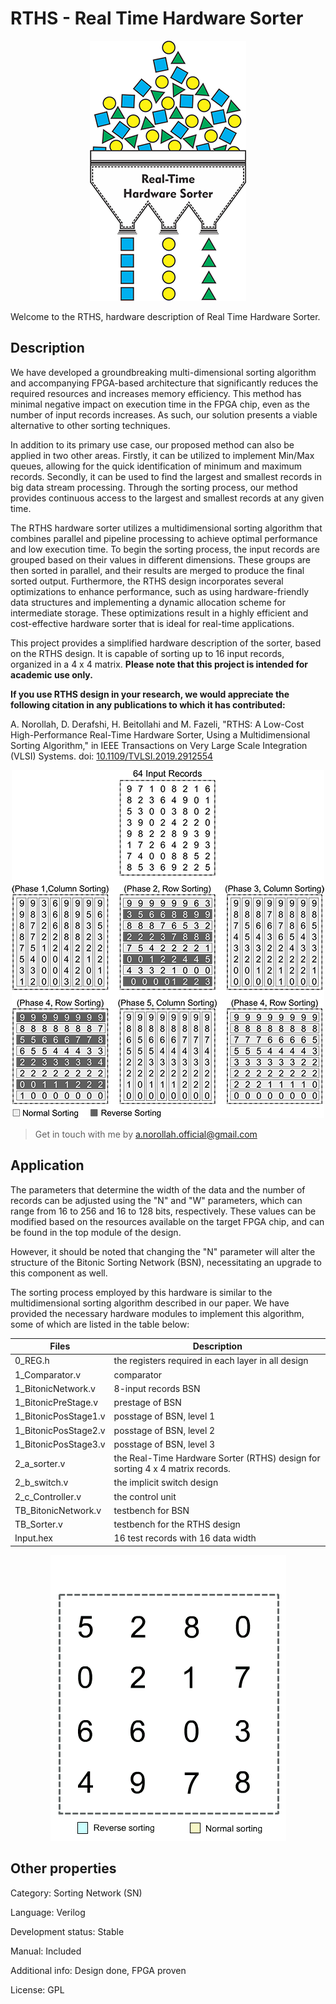 RTHS - Real Time Hardware Sorter
=============================

<p align="center">
  <img src="https://github.com/amin-norollah/RTHS/blob/master/RTHS-logo.png" alt="realtime hardware sorter">
</p>

Welcome to the RTHS, hardware description of Real Time Hardware Sorter.


Description
------------

We have developed a groundbreaking multi-dimensional sorting algorithm and accompanying FPGA-based architecture that significantly reduces the required resources and increases memory efficiency. This method has minimal negative impact on execution time in the FPGA chip, even as the number of input records increases. As such, our solution presents a viable alternative to other sorting techniques.

In addition to its primary use case, our proposed method can also be applied in two other areas. Firstly, it can be utilized to implement Min/Max queues, allowing for the quick identification of minimum and maximum records. Secondly, it can be used to find the largest and smallest records in big data stream processing. Through the sorting process, our method provides continuous access to the largest and smallest records at any given time.

The RTHS hardware sorter utilizes a multidimensional sorting algorithm that combines parallel and pipeline processing to achieve optimal performance and low execution time. To begin the sorting process, the input records are grouped based on their values in different dimensions. These groups are then sorted in parallel, and their results are merged to produce the final sorted output. Furthermore, the RTHS design incorporates several optimizations to enhance performance, such as using hardware-friendly data structures and implementing a dynamic allocation scheme for intermediate storage. These optimizations result in a highly efficient and cost-effective hardware sorter that is ideal for real-time applications.

This project provides a simplified hardware description of the sorter, based on the RTHS design. It is capable of sorting up to 16 input records, organized in a 4 x 4 matrix. **Please note that this project is intended for academic use only.**

**If you use RTHS design in your research, we would appreciate the following citation in any publications to which it has contributed:**

A. Norollah, D. Derafshi, H. Beitollahi and M. Fazeli, "RTHS: A Low-Cost High-Performance Real-Time Hardware Sorter, Using a Multidimensional Sorting Algorithm," in IEEE Transactions on Very Large Scale Integration (VLSI) Systems.
doi: [10.1109/TVLSI.2019.2912554](https://doi.org/10.1109/TVLSI.2019.2912554)

<p align="center">
  <img src="https://github.com/amin-norollah/RTHS/blob/master/Multi-Dimensional-Sorting-Algorithm.png" alt="THE MULTIDIMENSIONAL SORTING ALGORITHM">
</p>

 >Get in touch with me by [a.norollah.official@gmail.com](mailto:a.norollah.official@gmail.com)

Application
------------
The parameters that determine the width of the data and the number of records can be adjusted using the "N" and "W" parameters, which can range from 16 to 256 and 16 to 128 bits, respectively. These values can be modified based on the resources available on the target FPGA chip, and can be found in the top module of the design.

However, it should be noted that changing the "N" parameter will alter the structure of the Bitonic Sorting Network (BSN), necessitating an upgrade to this component as well.

The sorting process employed by this hardware is similar to the multidimensional sorting algorithm described in our paper. We have provided the necessary hardware modules to implement this algorithm, some of which are listed in the table below:

Files | Description
--- | ---
0_REG.h | the registers required in each layer in all design
1_Comparator.v | comparator
1_BitonicNetwork.v | 8-input records BSN
1_BitonicPreStage.v | prestage of BSN
1_BitonicPosStage1.v | posstage of BSN, level 1
1_BitonicPosStage2.v | posstage of BSN, level 2
1_BitonicPosStage3.v | posstage of BSN, level 3
2_a_sorter.v | the Real-Time Hardware Sorter (RTHS) design for sorting 4 x 4 matrix records.
2_b_switch.v | the implicit switch design
2_c_Controller.v | the control unit
TB_BitonicNetwork.v | testbench for BSN
TB_Sorter.v | testbench for the RTHS design
Input.hex | 16 test records with 16 data width

<p align="center">
  <img src="https://github.com/amin-norollah/RTHS/blob/master/Multi-Dimensional-Sorting-Algorithm.gif" alt="how the realtime hardware sorter works">
</p>

Other properties
------------
Category: Sorting Network (SN)

Language: Verilog

Development status: Stable

Manual: Included

Additional info: Design done, FPGA proven

License: GPL






